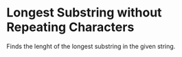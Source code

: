 # Longest Substring without Repeating Characters
 Finds the lenght of the longest substring in the given string.
